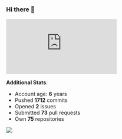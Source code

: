 ### Hi there 👋

![Bob's github activity graph](https://d3eqgu1c877dat.cloudfront.net/graph-stats.xml)

**Additional Stats**:
- Account age: **6** years
- Pushed **1712** commits
- Opened **2** issues
- Submitted **73** pull requests
- Own **75** repositories

![](https://komarev.com/ghpvc/?username=BobTheSoftwareDeveloper)
